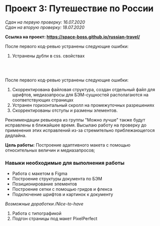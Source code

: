 # Проект 3: Путешествие по России
*Сдан на первую проверку: 16.07.2020*
<br>
*Сдан на вторую проверку: 18.07.2020*

**Ссылка на проект: https://space-boss.github.io/russian-travel/**


После первого код-ревью устранены следующие ошибки:
1. Устранены дубли в css. свойствах
<br>
<br>




После первого код-ревью устранены следующие ошибки:
1. Скорректирована файловая структура, создан отдельный файл для шрифтов, медиазапросы для БЭМ-сущностей располагаются на соответствующих страницах
2. Устранен горизонтальный скролл на промежуточных разрешениях
3. Скорректированы отступы и размены элементов.

Рекоммендации ревьюера из группы "Можно лучше" также будут исправлены в ближайшее время. Высылаю работу на проверку до применения этих исправлений из-за стремительно приблежающегося дедлайна.




**Цель работы:** Построение адаптивного макета с помощью относительных величин и медиазапросов;

### Навыки необходимые для выполнения работы
* Работа с макетом в Figma
* Построение структуры документа по БЭМ
* Позиционирование элементов
* Построение сетки с помощью гридов и флекса
* Подключение шрифтов и картинок к документу


*Возможные доработки /Nice-to-have*

1. Работа с типографикой
2. Подгон страницы под макет PixelPerfect

